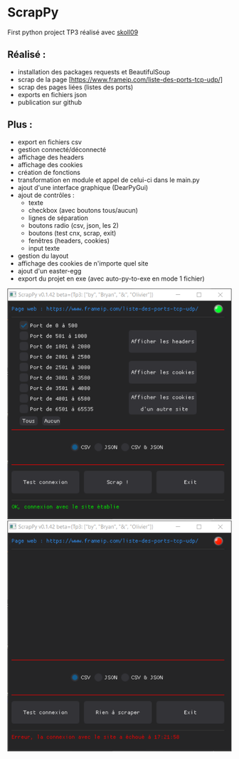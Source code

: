 # ScrapPy
First python project
TP3 réalisé avec [skoll09](https://github.com/skoll09/ScrapPy)

## Réalisé :

- installation des packages requests et BeautifulSoup
- scrap de la page [https://www.frameip.com/liste-des-ports-tcp-udp/]
- scrap des pages liées (listes des ports)
- exports en fichiers json
- publication sur github

## Plus :
- export en fichiers csv
- gestion connecté/déconnecté
- affichage des headers
- affichage des cookies
- création de fonctions
- transformation en module et appel de celui-ci dans le main.py
- ajout d'une interface graphique (DearPyGui)
- ajout de contrôles :
  - texte
  - checkbox (avec boutons tous/aucun)
  - lignes de séparation
  - boutons radio (csv, json, les 2)
  - boutons (test cnx, scrap, exit)
  - fenêtres (headers, cookies)
  - input texte
- gestion du layout
- affichage des cookies de n'importe quel site
- ajout d'un easter-egg
- export du projet en exe (avec auto-py-to-exe en mode 1 fichier)

![capture exe](/captures/scrappy.png "capture exe") ![capture exe deco](/captures/scrappy_no_cnx.png "capture exe deco")
